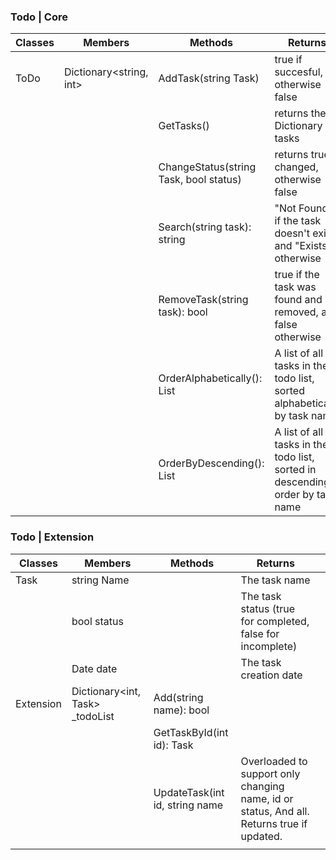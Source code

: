 

### Todo | Core

| Classes | Members                 | Methods                                | Returns                                                                       |   |
|---------|-------------------------|----------------------------------------|-------------------------------------------------------------------------------|---|
| ToDo    | Dictionary<string, int> | AddTask(string Task)                   | true if succesful, otherwise false                                            |   |
|         |                         | GetTasks()                             | returns the Dictionary of tasks                                               |   |
|         |                         | ChangeStatus(string Task, bool status) | returns true if changed, otherwise false                                      |   |
|         |                         | Search(string task): string            | "Not Found" if the task doesn't exist, and "Exists" otherwise                 |   |
|         |                         | RemoveTask(string task): bool          | true if the task was found and removed, and  false otherwise                  |   |
|         |                         | OrderAlphabetically(): List<string>    | A list of all tasks in the todo list, sorted alphabetically by task name      |   |
|         |                         | OrderByDescending(): List <string>     | A list of all tasks in the todo list, sorted in descending order by task name |   |


### Todo  | Extension

| Classes   | Members                         | Methods                        | Returns                                                                                   |   |
|-----------|---------------------------------|--------------------------------|-------------------------------------------------------------------------------------------|---|
| Task      | string Name                     |                                | The task name                                                                             |   |
|           | bool status                     |                                | The task status (true for completed, false for incomplete)                                |   |
|           | Date date                       |                                | The task creation date                                                                    |   |
| Extension | Dictionary<int, Task> _todoList | Add(string name): bool         |                                                                                           |   |
|           |                                 | GetTaskById(int id): Task      |                                                                                           |   |
|           |                                 | UpdateTask(int id, string name | Overloaded to support only changing name, id or status, And all. Returns true if updated. |   |
|           |                                 |                                |                                                                                           |   |
